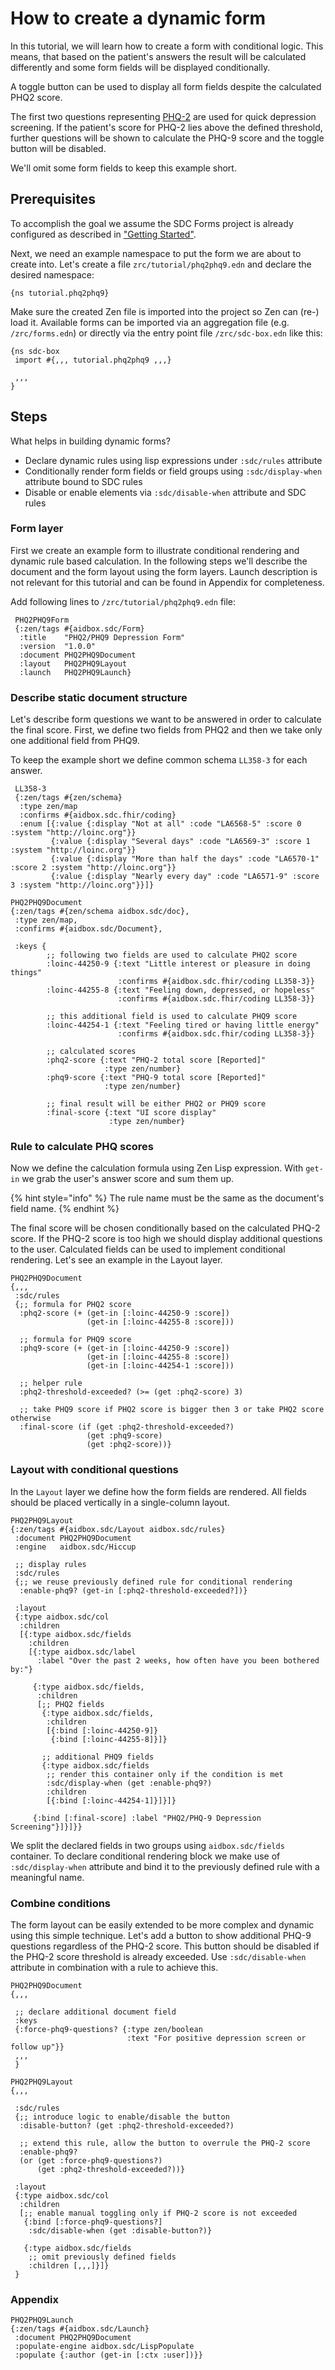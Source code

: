 # How to create a dynamic form

In this tutorial, we will learn how to create a form with conditional logic. This means, that based on the patient's answers the result will be calculated differently and some form fields will be displayed conditionally.

A toggle button can be used to display all form fields despite the calculated PHQ2 score.

The first two questions representing [PHQ-2](https://loinc.org/55757-9/) are used for quick depression screening. If the patient's score for PHQ-2 lies above the defined threshold, further questions will be shown to calculate the PHQ-9 score and the toggle button will be disabled.

We'll omit some form fields to keep this example short.

## Prerequisites

To accomplish the goal we assume the SDC Forms project is already configured as described in ["Getting Started"](../getting-started.md).

Next, we need an example namespace to put the form we are about to create into. Let's create a file `zrc/tutorial/phq2phq9.edn` and declare the desired namespace:

```
{ns tutorial.phq2phq9}
```

Make sure the created Zen file is imported into the project so Zen can (re-) load it. Available forms can be imported via an aggregation file (e.g. `/zrc/forms.edn`) or directly via the entry point file `/zrc/sdc-box.edn` like this:

```
{ns sdc-box
 import #{,,, tutorial.phq2phq9 ,,,}

 ,,,
}
```

## Steps

What helps in building dynamic forms?

* Declare dynamic rules using lisp expressions under `:sdc/rules` attribute
* Conditionally render form fields or field groups using `:sdc/display-when` attribute bound to SDC rules
* Disable or enable elements via `:sdc/disable-when` attribute and SDC rules

### Form layer

First we create an example form to illustrate conditional rendering and dynamic rule based calculation. In the following steps we'll describe the document and the form layout using the form layers. Launch description is not relevant for this tutorial and can be found in Appendix for completeness.

Add following lines to `/zrc/tutorial/phq2phq9.edn` file:

```
 PHQ2PHQ9Form
 {:zen/tags #{aidbox.sdc/Form}
  :title    "PHQ2/PHQ9 Depression Form"
  :version  "1.0.0"
  :document PHQ2PHQ9Document
  :layout   PHQ2PHQ9Layout
  :launch   PHQ2PHQ9Launch}
```

### Describe static document structure

Let's describe form questions we want to be answered in order to calculate the final score. First, we define two fields from PHQ2 and then we take only one additional field from PHQ9.

To keep the example short we define common schema `LL358-3` for each answer.

```
 LL358-3
 {:zen/tags #{zen/schema}
  :type zen/map
  :confirms #{aidbox.sdc.fhir/coding}
  :enum [{:value {:display "Not at all" :code "LA6568-5" :score 0 :system "http://loinc.org"}}
         {:value {:display "Several days" :code "LA6569-3" :score 1 :system "http://loinc.org"}}
         {:value {:display "More than half the days" :code "LA6570-1" :score 2 :system "http://loinc.org"}}
         {:value {:display "Nearly every day" :code "LA6571-9" :score 3 :system "http://loinc.org"}}]}

PHQ2PHQ9Document
{:zen/tags #{zen/schema aidbox.sdc/doc},
 :type zen/map,
 :confirms #{aidbox.sdc/Document},

 :keys {
        ;; following two fields are used to calculate PHQ2 score
        :loinc-44250-9 {:text "Little interest or pleasure in doing things"
                        :confirms #{aidbox.sdc.fhir/coding LL358-3}}
        :loinc-44255-8 {:text "Feeling down, depressed, or hopeless"
                        :confirms #{aidbox.sdc.fhir/coding LL358-3}}

        ;; this additional field is used to calculate PHQ9 score
        :loinc-44254-1 {:text "Feeling tired or having little energy"
                        :confirms #{aidbox.sdc.fhir/coding LL358-3}}

        ;; calculated scores
        :phq2-score {:text "PHQ-2 total score [Reported]"
                     :type zen/number}
        :phq9-score {:text "PHQ-9 total score [Reported]"
                     :type zen/number}

        ;; final result will be either PHQ2 or PHQ9 score
        :final-score {:text "UI score display" 
                      :type zen/number}

```

### Rule to calculate PHQ scores

Now we define the calculation formula using Zen Lisp expression. With `get-in` we grab the user's answer score and sum them up.

{% hint style="info" %}
The rule name must be the same as the document's field name.
{% endhint %}

The final score will be chosen conditionally based on the calculated PHQ-2 score. If the PHQ-2 score is too high we should display additional questions to the user. Calculated fields can be used to implement conditional rendering. Let's see an example in the Layout layer.

```
PHQ2PHQ9Document
{,,,
 :sdc/rules
 {;; formula for PHQ2 score
  :phq2-score (+ (get-in [:loinc-44250-9 :score])
                 (get-in [:loinc-44255-8 :score]))

  ;; formula for PHQ9 score
  :phq9-score (+ (get-in [:loinc-44250-9 :score])
                 (get-in [:loinc-44255-8 :score])
                 (get-in [:loinc-44254-1 :score]))

  ;; helper rule
  :phq2-threshold-exceeded? (>= (get :phq2-score) 3)

  ;; take PHQ9 score if PHQ2 score is bigger then 3 or take PHQ2 score otherwise
  :final-score (if (get :phq2-threshold-exceeded?)
                 (get :phq9-score)
                 (get :phq2-score))}
```

### Layout with conditional questions

In the `Layout` layer we define how the form fields are rendered. All fields should be placed vertically in a single-column layout.

```
PHQ2PHQ9Layout
{:zen/tags #{aidbox.sdc/Layout aidbox.sdc/rules}
 :document PHQ2PHQ9Document
 :engine   aidbox.sdc/Hiccup

 ;; display rules
 :sdc/rules
 {;; we reuse previously defined rule for conditional rendering
  :enable-phq9? (get-in [:phq2-threshold-exceeded?])}

 :layout
 {:type aidbox.sdc/col
  :children
  [{:type aidbox.sdc/fields
    :children
    [{:type aidbox.sdc/label
      :label "Over the past 2 weeks, how often have you been bothered by:"}

     {:type aidbox.sdc/fields,
      :children
      [;; PHQ2 fields
       {:type aidbox.sdc/fields,
        :children
        [{:bind [:loinc-44250-9]}
         {:bind [:loinc-44255-8]}]}

       ;; additional PHQ9 fields
       {:type aidbox.sdc/fields
        ;; render this container only if the condition is met
        :sdc/display-when (get :enable-phq9?)
        :children
        [{:bind [:loinc-44254-1]}]}]}

     {:bind [:final-score] :label "PHQ2/PHQ-9 Depression Screening"}]}]}}
```

We split the declared fields in two groups using `aidbox.sdc/fields` container. To declare conditional rendering block we make use of `:sdc/display-when` attribute and bind it to the previously defined rule with a meaningful name.

### Combine conditions

The form layout can be easily extended to be more complex and dynamic using this simple technique. Let's add a button to show additional PHQ-9 questions regardless of the PHQ-2 score. This button should be disabled if the PHQ-2 score threshold is already exceeded. Use `:sdc/disable-when` attribute in combination with a rule to achieve this.

```
PHQ2PHQ9Document
{,,,

 ;; declare additional document field
 :keys
 {:force-phq9-questions? {:type zen/boolean
                          :text "For positive depression screen or follow up"}}
 ,,,
 }

PHQ2PHQ9Layout
{,,,

 :sdc/rules
 {;; introduce logic to enable/disable the button
  :disable-button? (get :phq2-threshold-exceeded?)

  ;; extend this rule, allow the button to overrule the PHQ-2 score
  :enable-phq9?
  (or (get :force-phq9-questions?)
      (get :phq2-threshold-exceeded?))}

 :layout
 {:type aidbox.sdc/col
  :children
  [;; enable manual toggling only if PHQ-2 score is not exceeded
   {:bind [:force-phq9-questions?]
    :sdc/disable-when (get :disable-button?)}

   {:type aidbox.sdc/fields
    ;; omit previously defined fields
    :children [,,,]}]}
 }
```

### Appendix

```
PHQ2PHQ9Launch
{:zen/tags #{aidbox.sdc/Launch}
 :document PHQ2PHQ9Document
 :populate-engine aidbox.sdc/LispPopulate
 :populate {:author (get-in [:ctx :user])}}
```
